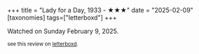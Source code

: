 +++
title = "Lady for a Day, 1933 - ★★★"
date = "2025-02-09"
[taxonomies]
tags=["letterboxd"]
+++

Watched on Sunday February 9, 2025.

<small>see this review on <a href="https://letterboxd.com/nonmodernist/film/lady-for-a-day/">letterboxd</a>.</small>